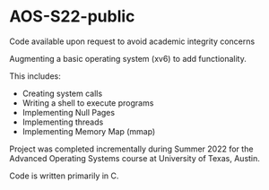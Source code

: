# AOS-S22-public

Code available upon request to avoid academic integrity concerns

Augmenting a basic operating system (xv6) to add functionality.

This includes:

* Creating system calls
* Writing a shell to execute programs
* Implementing Null Pages
* Implementing threads
* Implementing Memory Map (mmap)

Project was completed incrementally during Summer 2022 for the Advanced Operating Systems course at University of Texas, Austin.

Code is written primarily in C.
